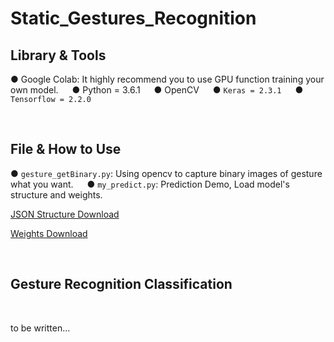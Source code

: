 # Static_Gestures_Recognition


## Library & Tools
● Google Colab: It highly recommend you to use GPU function training your own model.
&emsp;
● Python = 3.6.1
&emsp;
● OpenCV
&emsp;
● `Keras = 2.3.1`
&emsp;
● `Tensorflow = 2.2.0`

&emsp;
&emsp;

## File & How to Use
● `gesture_getBinary.py`: Using opencv to capture binary images of gesture what you want.
&emsp;
● `my_predict.py`: Prediction Demo, Load model's structure and weights.

[JSON Structure Download](https://drive.google.com/file/d/1zkwMxnMKtcChziVGG22R4vboEBRi2b1r/view?usp=sharing)

[Weights Download](https://drive.google.com/file/d/1MP-mdzV9R8b5lEizOlK3h58SwA-n1MsX/view?usp=sharing )

&emsp;
&emsp;

## Gesture Recognition Classification

&emsp;
&emsp;



to be written...
